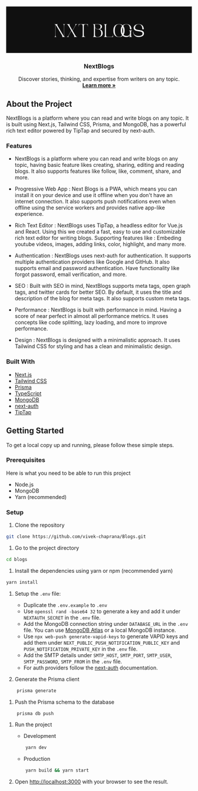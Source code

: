 <!-- PROJECT LOGO -->
<p align="center">
  <a href="https://nxtblogs.vercel.app">
   <img src="https://github.com/vivek-chaprana/Blogs/blob/main/public/cover.svg" alt="Logo">
  </a>

  <h3 align="center">NextBlogs</h3>

  <p align="center">
    Discover stories, thinking, and expertise from writers on any topic.
    <br />
    <a href="https://github.com/vivekchaprana/blogs"><strong>Learn more »</strong></a>
  </p>
</p>

## About the Project

NextBlogs is a platform where you can read and write blogs on any topic.
It is built using Next.js, Tailwind CSS, Prisma, and MongoDB, has a powerful rich text editor powered by TipTap and secured by next-auth.

### Features

- NextBlogs is a platform where you can read and write blogs on any topic, having basic feature likes creating, sharing, editing and reading blogs. It also supports features like follow, like, comment, share, and more.

- Progressive Web App :
  Next Blogs is a PWA, which means you can install it on your device and use it offline when you don't have an internet connection. It also supports push notifications even when offline using the service workers and provides native app-like experience.

- Rich Text Editor :
  NextBlogs uses TipTap, a headless editor for Vue.js and React. Using this we created a fast, easy to use and customizable rich text editor for writing blogs. Supporting features like : Embeding youtube videos, images, adding links, color, highlight, and many more.

- Authentication :
  NextBlogs uses next-auth for authentication. It supports multiple authentication providers like Google and GitHub. It also supports email and password authentication. Have functionality like forgot password, email verification, and more.

- SEO :
  Built with SEO in mind, NextBlogs supports meta tags, open graph tags, and twitter cards for better SEO. By default, it uses the title and description of the blog for meta tags. It also supports custom meta tags.

- Performance :
  NextBlogs is built with performance in mind. Having a score of near perfect in almost all performance metrics. It uses concepts like code splitting, lazy loading, and more to improve performance.

- Design :
  NextBlogs is designed with a minimalistic approach. It uses Tailwind CSS for styling and has a clean and minimalistic design.

### Built With

- [Next.js](https://nextjs.org/)
- [Tailwind CSS](https://tailwindcss.com/)
- [Prisma](https://www.prisma.io/)
- [TypeScript](https://www.typescriptlang.org/)
- [MongoDB](https://www.mongodb.com/)
- [next-auth](https://next-auth.js.org/)
- [TipTap](https://www.tiptap.dev/)

## Getting Started

To get a local copy up and running, please follow these simple steps.

### Prerequisites

Here is what you need to be able to run this project

- Node.js
- MongoDB
- Yarn (recommended)

### Setup

1. Clone the repository

```sh
git clone https://github.com/vivek-chaprana/Blogs.git
```

1. Go to the project directory

```sh
cd blogs
```

1. Install the dependencies using yarn or npm (recommended yarn)

```sh
yarn install
```

1. Setup the `.env` file:

   - Duplicate the `.env.example` to `.env`
   - Use `openssl rand -base64 32` to generate a key and add it under `NEXTAUTH_SECRET` in the `.env` file.
   - Add the MongoDB connection string under `DATABASE_URL` in the `.env` file. You can use [MongoDB Atlas](https://www.mongodb.com/atlas/database) or a local MongoDB instance.
   - Use `npx web-push generate-vapid-keys` to generate VAPID keys and add them under `NEXT_PUBLIC_PUSH_NOTIFICATION_PUBLIC_KEY` and `PUSH_NOTIFICATION_PRIVATE_KEY` in the `.env` file.
   - Add the SMTP details under `SMTP_HOST`, `SMTP_PORT`, `SMTP_USER`, `SMTP_PASSWORD`, `SMTP_FROM` in the `.env` file.
   - For auth providers follow the [next-auth](https://next-auth.js.org/providers) documentation.

1. Generate the Prisma client

```sh
    prisma generate
```

1. Push the Prisma schema to the database

```sh
    prisma db push
```

1. Run the project

   - Development

   ```sh
       yarn dev
   ```

   - Production

   ```sh
       yarn build && yarn start
   ```

1. Open [http://localhost:3000](http://localhost:3000) with your browser to see the result.
